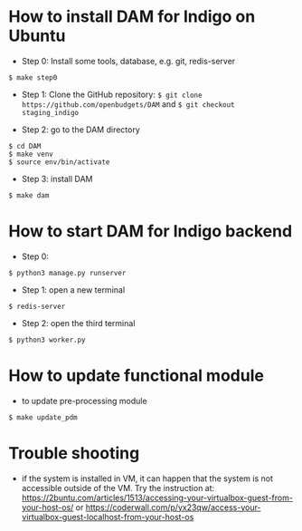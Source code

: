 # How to install DAM for Indigo on Ubuntu


* Step 0: Install some tools, database, e.g. git, redis-server
```
$ make step0
```

* Step 1: Clone the GitHub repository: `$ git clone https://github.com/openbudgets/DAM` and `$ git checkout staging_indigo`

* Step 2: go to the DAM directory
```
$ cd DAM
$ make venv
$ source env/bin/activate

```
* Step 3: install DAM 
```
$ make dam 

```
# How to start DAM for Indigo backend
* Step 0: 
```
$ python3 manage.py runserver
```
* Step 1: open a new terminal 
```
$ redis-server
```
* Step 2: open the third terminal
```
$ python3 worker.py
```

# How to update functional module
* to update pre-processing module
```
$ make update_pdm
```


# Trouble shooting

* if the system is installed in VM, it can happen that the system is not accessible outside of the VM. Try the instruction at: https://2buntu.com/articles/1513/accessing-your-virtualbox-guest-from-your-host-os/ or https://coderwall.com/p/yx23qw/access-your-virtualbox-guest-localhost-from-your-host-os
